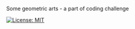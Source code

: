 Some geometric arts - a part of coding challenge

[![License: MIT](https://img.shields.io/badge/License-MIT-green.svg)](https://opensource.org/licenses/MIT)

